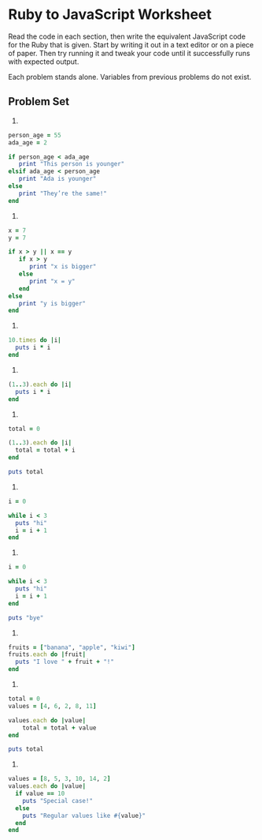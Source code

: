 # Ruby to JavaScript Worksheet
Read the code in each section, then write the equivalent JavaScript code for the Ruby that is given. Start by writing it out in a text editor or on a piece of paper. Then try running it and tweak your code until it successfully runs with expected output.

Each problem stands alone. Variables from previous problems do not exist.

## Problem Set
1. &nbsp;
  ```ruby
  person_age = 55
  ada_age = 2

  if person_age < ada_age
     print "This person is younger"
  elsif ada_age < person_age
     print "Ada is younger"
  else
     print "They’re the same!"
  end
  ```

1. &nbsp;
  ```ruby
  x = 7
  y = 7

  if x > y || x == y
     if x > y
        print "x is bigger"
     else
        print "x = y"
     end
  else
     print "y is bigger"
  end
  ```

1. &nbsp;
  ```ruby
  10.times do |i|
    puts i * i
  end
  ```

1. &nbsp;
  ```ruby
  (1..3).each do |i|
    puts i * i
  end
  ```

1. &nbsp;
  ```ruby
  total = 0

  (1..3).each do |i|
    total = total + i
  end

  puts total
  ```

1. &nbsp;
  ```ruby
  i = 0

  while i < 3
    puts "hi"
    i = i + 1
  end
  ```

1. &nbsp;
  ```ruby
  i = 0

  while i < 3
    puts "hi"
    i = i + 1
  end

  puts "bye"
  ```

1. &nbsp;
  ```ruby
  fruits = ["banana", "apple", "kiwi"]
  fruits.each do |fruit|
    puts "I love " + fruit + "!"
  end
  ```

1. &nbsp;
  ```ruby
  total = 0
  values = [4, 6, 2, 8, 11]

  values.each do |value|
      total = total + value
  end

  puts total
  ```

1. &nbsp;
  ```ruby
  values = [8, 5, 3, 10, 14, 2]
  values.each do |value|
    if value == 10
      puts "Special case!"
    else
      puts "Regular values like #{value}"
    end
  end
  ```
